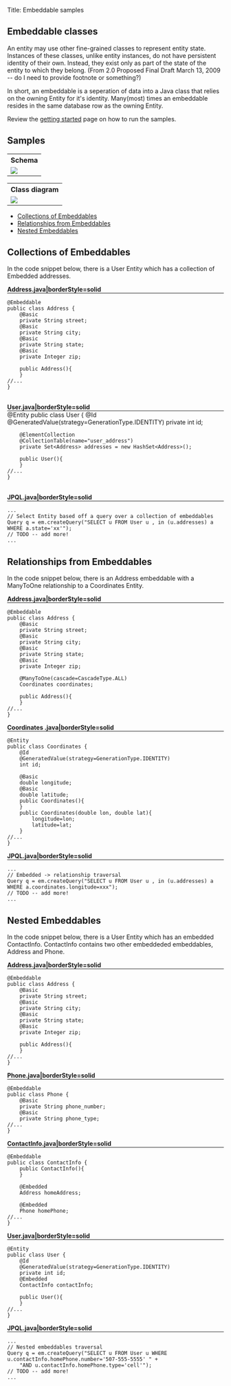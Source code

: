 Title: Embeddable samples

<a name="Embeddable-samples"></a>


<a name="Embeddablesamples-Embeddableclasses"></a>

## Embeddable classes
An entity may use other fine-grained classes to represent entity state.
Instances of these classes, unlike entity instances, do not have persistent
identity of their own. Instead, they exist only as part of the state of the
entity to which they belong. (From 2.0 Proposed Final Draft March 13, 2009
-- do I need to provide footnote or something?) 

In short, an embeddable is a seperation of data into a Java class that
relies on the owning Entity for it's identity. Many(most) times an
embeddable resides in the same database row as the owning Entity. 

Review the [getting started](getting-started.html)
 page on how to run the samples.

<a name="Embeddablesamples-Samples"></a>

## Samples
<table>
<tr><th>Schema</th></tr>
<tr><td><img src="images/embeddables.jpeg"/></td>
</tr>
</table>

<table>
<tr><th>Class diagram</th></tr>
<tr><td><img src="images/embeddables_entities.jpeg"/>
</tr>
</table>

* [Collections of Embeddables](#collections-of-embeddables.html)
* [Relationships from Embeddables](#relationships-from-embeddables.html)
* [Nested Embeddables](#nested-embeddables.html)

<a name="Embeddablesamples-CollectionsofEmbeddables"></a>

## Collections of Embeddables

In the code snippet below, there is a User Entity which has a collection of
Embedded addresses.

  <DIV class="code panel" style="border-style: solid;border-width: 0px;"><DIV class="codeHeader panelHeader" style="border-bottom-width: 1px;border-bottom-style: solid;"><B>Address.java|borderStyle=solid</B></DIV><DIV class="codeContent panelContent">

    @Embeddable
    public class Address {
    	@Basic
    	private String street;
    	@Basic
    	private String city;
    	@Basic
    	private String state;
    	@Basic
    	private Integer zip;
    
    	public Address(){
    	}
    //...
    }
<br/>

  <DIV class="code panel" style="border-style: solid;border-width: 0px;"><DIV class="codeHeader panelHeader" style="border-bottom-width: 1px;border-bottom-style: solid;"><B>User.java|borderStyle=solid</B></DIV><DIV class="codeContent panelContent">
    @Entity
    public class User {
    	@Id
    	@GeneratedValue(strategy=GenerationType.IDENTITY)
    	private int id;
    
    	@ElementCollection
    	@CollectionTable(name="user_address")
    	private Set<Address> addresses = new HashSet<Address>();
    	
    	public User(){
    	}
    //...
    }
<br/>

  <DIV class="code panel" style="border-style: solid;border-width: 0px;"><DIV class="codeHeader panelHeader" style="border-bottom-width: 1px;border-bottom-style: solid;"><B>JPQL.java|borderStyle=solid</B></DIV><DIV class="codeContent panelContent">
  
    ...
    // Select Entity based off a query over a collection of embeddables
    Query q = em.createQuery("SELECT u FROM User u , in (u.addresses) a WHERE a.state='xx'");
    // TODO -- add more!
    ...


<a name="Embeddablesamples-RelationshipsfromEmbeddables"></a>

## Relationships from Embeddables
In the code snippet below, there is an Address embeddable with a ManyToOne
relationship to a Coordinates Entity.

 <DIV class="code panel" style="border-style: solid;border-width: 0px;"><DIV class="codeHeader panelHeader" style="border-bottom-width: 1px;border-bottom-style: solid;"><B>Address.java|borderStyle=solid</B></DIV><DIV class="codeContent panelContent">
 
    @Embeddable
    public class Address {
    	@Basic
    	private String street;
    	@Basic
    	private String city;
    	@Basic
    	private String state;
    	@Basic
    	private Integer zip;
    	
    	@ManyToOne(cascade=CascadeType.ALL)
    	Coordinates coordinates;
    
    	public Address(){
    	}
    //...
    }


  <DIV class="code panel" style="border-style: solid;border-width: 0px;"><DIV class="codeHeader panelHeader" style="border-bottom-width: 1px;border-bottom-style: solid;"><B>Coordinates .java|borderStyle=solid</B></DIV><DIV class="codeContent panelContent">

    @Entity
    public class Coordinates {
    	@Id
    	@GeneratedValue(strategy=GenerationType.IDENTITY)
    	int id;
    	
    	@Basic
    	double longitude;
    	@Basic
    	double latitude;
    	public Coordinates(){
    	}
    	public Coordinates(double lon, double lat){
    		longitude=lon;
    		latitude=lat;
    	}
    //...
    }


  <DIV class="code panel" style="border-style: solid;border-width: 0px;"><DIV class="codeHeader panelHeader" style="border-bottom-width: 1px;border-bottom-style: solid;"><B>JPQL.java|borderStyle=solid</B></DIV><DIV class="codeContent panelContent">
  
    ...
    // Embedded -> relationship traversal
    Query q = em.createQuery("SELECT u FROM User u , in (u.addresses) a WHERE a.coordinates.longitude=xxx");
    // TODO -- add more!
    ...


<a name="Embeddablesamples-NestedEmbeddables"></a>

## Nested Embeddables
In the code snippet below, there is a User Entity which has an embedded
ContactInfo. ContactInfo contains two other embeddeded embeddables, Address
and Phone.

  <DIV class="code panel" style="border-style: solid;border-width: 0px;"><DIV class="codeHeader panelHeader" style="border-bottom-width: 1px;border-bottom-style: solid;"><B>Address.java|borderStyle=solid</B></DIV><DIV class="codeContent panelContent">
  
    @Embeddable
    public class Address {
    	@Basic
    	private String street;
    	@Basic
    	private String city;
    	@Basic
    	private String state;
    	@Basic
    	private Integer zip;
    
    	public Address(){
    	}
    //...
    }


  <DIV class="code panel" style="border-style: solid;border-width: 0px;"><DIV class="codeHeader panelHeader" style="border-bottom-width: 1px;border-bottom-style: solid;"><B>Phone.java|borderStyle=solid</B></DIV><DIV class="codeContent panelContent">
  
    @Embeddable
    public class Phone {
    	@Basic
    	private String phone_number;
    	@Basic
    	private String phone_type;
    //...
    }


  <DIV class="code panel" style="border-style: solid;border-width: 0px;"><DIV class="codeHeader panelHeader" style="border-bottom-width: 1px;border-bottom-style: solid;"><B>ContactInfo.java|borderStyle=solid</B></DIV><DIV class="codeContent panelContent">
  
    @Embeddable
    public class ContactInfo {
    	public ContactInfo(){	
    	}
    	
    	@Embedded
    	Address homeAddress;
    	
    	@Embedded
    	Phone homePhone;
    //...
    }


  <DIV class="code panel" style="border-style: solid;border-width: 0px;"><DIV class="codeHeader panelHeader" style="border-bottom-width: 1px;border-bottom-style: solid;"><B>User.java|borderStyle=solid</B></DIV><DIV class="codeContent panelContent">
  
    @Entity
    public class User {
    	@Id
    	@GeneratedValue(strategy=GenerationType.IDENTITY)
    	private int id;
    	@Embedded
    	ContactInfo contactInfo;
    	
    	public User(){
    	}
    //...
    }

  <DIV class="code panel" style="border-style: solid;border-width: 0px;"><DIV class="codeHeader panelHeader" style="border-bottom-width: 1px;border-bottom-style: solid;"><B>JPQL.java|borderStyle=solid</B></DIV><DIV class="codeContent panelContent">

    ...
    // Nested embeddables traversal
    Query q = em.createQuery("SELECT u FROM User u WHERE u.contactInfo.homePhone.number='507-555-5555' " +
        "AND u.contactInfo.homePhone.type='cell'");
    // TODO -- add more!
    ...
